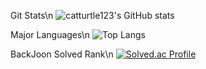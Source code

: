 Git Stats\n
![catturtle123's GitHub stats](https://github-readme-stats.vercel.app/api?username=catturtle123&show_icons=true&theme=dark)

Major Languages\n
![Top Langs](https://github-readme-stats.vercel.app/api/top-langs/?username=catturtle123&layout=Demo&theme=dark) 

BackJoon Solved Rank\n
[![Solved.ac Profile](http://mazassumnida.wtf/api/generate_badge?boj=musoyou10)](https://solved.ac/musoyou10)


